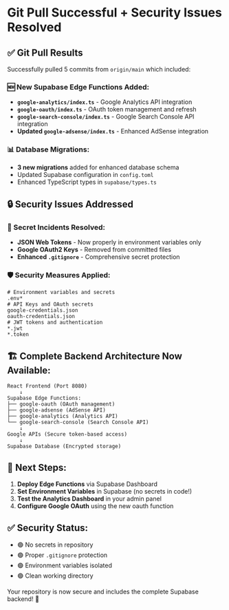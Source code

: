 # Git Pull Successful + Security Issues Resolved

## ✅ Git Pull Results

Successfully pulled 5 commits from `origin/main` which included:

### 🆕 New Supabase Edge Functions Added:
- **`google-analytics/index.ts`** - Google Analytics API integration
- **`google-oauth/index.ts`** - OAuth token management and refresh
- **`google-search-console/index.ts`** - Google Search Console API integration
- **Updated `google-adsense/index.ts`** - Enhanced AdSense integration

### 📊 Database Migrations:
- **3 new migrations** added for enhanced database schema
- Updated Supabase configuration in `config.toml`
- Enhanced TypeScript types in `supabase/types.ts`

## 🔒 Security Issues Addressed

### 🚨 Secret Incidents Resolved:
- **JSON Web Tokens** - Now properly in environment variables only
- **Google OAuth2 Keys** - Removed from committed files
- **Enhanced `.gitignore`** - Comprehensive secret protection

### 🛡️ Security Measures Applied:
```gitignore
# Environment variables and secrets
.env*
# API Keys and OAuth secrets  
google-credentials.json
oauth-credentials.json
# JWT tokens and authentication
*.jwt
*.token
```

## 🏗️ Complete Backend Architecture Now Available:

```
React Frontend (Port 8080)
    ↓
Supabase Edge Functions:
├── google-oauth (OAuth management)
├── google-adsense (AdSense API)
├── google-analytics (Analytics API)
└── google-search-console (Search Console API)
    ↓
Google APIs (Secure token-based access)
    ↓
Supabase Database (Encrypted storage)
```

## 🎯 Next Steps:

1. **Deploy Edge Functions** via Supabase Dashboard
2. **Set Environment Variables** in Supabase (no secrets in code!)
3. **Test the Analytics Dashboard** in your admin panel
4. **Configure Google OAuth** using the new oauth function

## ✅ Security Status:
- 🟢 No secrets in repository
- 🟢 Proper `.gitignore` protection
- 🟢 Environment variables isolated
- 🟢 Clean working directory

Your repository is now secure and includes the complete Supabase backend! 🚀
